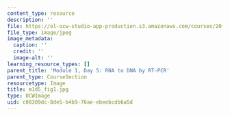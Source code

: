 ```yaml
---
content_type: resource
description: ''
file: https://ol-ocw-studio-app-production.s3.amazonaws.com/courses/20-109-laboratory-fundamentals-in-biological-engineering-spring-2010/c08309dc8de5b4b976aeebeebcdb6a5d_m1d5_fig1.jpg
file_type: image/jpeg
image_metadata:
  caption: ''
  credit: ''
  image-alt: ''
learning_resource_types: []
parent_title: 'Module 1, Day 5: RNA to DNA by RT-PCR'
parent_type: CourseSection
resourcetype: Image
title: m1d5_fig1.jpg
type: OCWImage
uid: c08309dc-8de5-b4b9-76ae-ebeebcdb6a5d
---
```

